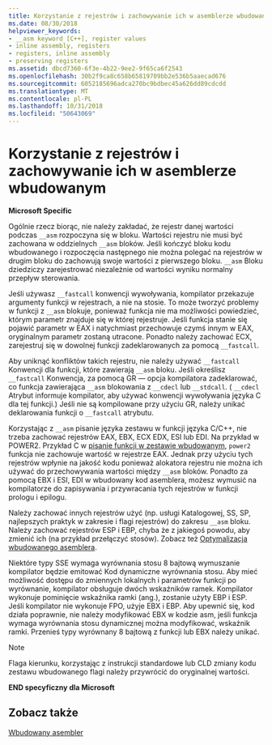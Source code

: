 ```yaml
---
title: Korzystanie z rejestrów i zachowywanie ich w asemblerze wbudowanym
ms.date: 08/30/2018
helpviewer_keywords:
- __asm keyword [C++], register values
- inline assembly, registers
- registers, inline assembly
- preserving registers
ms.assetid: dbcd7360-6f3e-4b22-9ee2-9f65ca6f2543
ms.openlocfilehash: 30b2f9ca8c658b65819709bb2e536b5aaecad676
ms.sourcegitcommit: 6052185696adca270bc9bdbec45a626dd89cdcdd
ms.translationtype: MT
ms.contentlocale: pl-PL
ms.lasthandoff: 10/31/2018
ms.locfileid: "50643069"
---
```

# <a name="using-and-preserving-registers-in-inline-assembly"></a>Korzystanie z rejestrów i zachowywanie ich w asemblerze wbudowanym

**Microsoft Specific**

Ogólnie rzecz biorąc, nie należy zakładać, że rejestr danej wartości podczas `__asm` rozpoczyna się w bloku. Wartości rejestru nie musi być zachowana w oddzielnych `__asm` bloków. Jeśli kończyć bloku kodu wbudowanego i rozpoczęcia następnego nie można polegać na rejestrów w drugim bloku do zachowują swoje wartości z pierwszego bloku. `__asm` Bloku dziedziczy zarejestrować niezależnie od wartości wyniku normalny przepływ sterowania.

Jeśli używasz `__fastcall` konwencji wywoływania, kompilator przekazuje argumenty funkcji w rejestrach, a nie na stosie. To może tworzyć problemy w funkcji z `__asm` blokuje, ponieważ funkcja nie ma możliwości powiedzieć, którym parametr znajduje się w której rejestruje. Jeśli funkcja stanie się pojawić parametr w EAX i natychmiast przechowuje czymś innym w EAX, oryginalnym parametr zostaną utracone. Ponadto należy zachować ECX, zarejestruj się w dowolnej funkcji zadeklarowanych za pomocą `__fastcall`.

Aby uniknąć konfliktów takich rejestru, nie należy używać `__fastcall` Konwencji dla funkcji, które zawierają `__asm` bloku. Jeśli określisz `__fastcall` Konwencja, za pomocą GR — opcja kompilatora zadeklarować, co funkcja zawierająca `__asm` blokowania z `__cdecl` lub `__stdcall`. ( `__cdecl` Atrybut informuje kompilator, aby używać konwencji wywoływania języka C dla tej funkcji.) Jeśli nie są kompilowane przy użyciu GR, należy unikać deklarowania funkcji o `__fastcall` atrybutu.

Korzystając z `__asm` pisanie języka zestawu w funkcji języka C/C++, nie trzeba zachować rejestrów EAX, EBX, ECX EDX, ESI lub EDI. Na przykład w POWER2. Przykład C w [pisanie funkcji w zestawie wbudowanym](../../assembler/inline/writing-functions-with-inline-assembly.md), `power2` funkcja nie zachowuje wartość w rejestrze EAX. Jednak przy użyciu tych rejestrów wpłynie na jakość kodu ponieważ alokatora rejestru nie można ich używać do przechowywania wartości między `__asm` bloków. Ponadto za pomocą EBX i ESI, EDI w wbudowany kod asemblera, możesz wymusić na kompilatorze do zapisywania i przywracania tych rejestrów w funkcji prologu i epilogu.

Należy zachować innych rejestrów użyć (np. usługi Katalogowej, SS, SP, najlepszych praktyk w zakresie i flagi rejestrów) do zakresu `__asm` bloku. Należy zachować rejestrów ESP i EBP, chyba że z jakiegoś powodu, aby zmienić ich (na przykład przełączyć stosów). Zobacz też [Optymalizacja wbudowanego asemblera](../../assembler/inline/optimizing-inline-assembly.md).

Niektóre typy SSE wymaga wyrównania stosu 8 bajtową wymuszanie kompilator będzie emitować Kod dynamiczne wyrównania stosu. Aby mieć możliwość dostępu do zmiennych lokalnych i parametrów funkcji po wyrównanie, kompilator obsługuje dwóch wskaźników ramek.  Kompilator wykonuje pominięcie wskaźnika ramki (ang.), zostanie użyty EBP i ESP.  Jeśli kompilator nie wykonuje FPO, użyje EBX i EBP. Aby upewnić się, kod działa poprawnie, nie należy modyfikować EBX w kodzie asm, jeśli funkcja wymaga wyrównania stosu dynamicznej można modyfikować, wskaźnik ramki. Przenieś typy wyrównany 8 bajtową z funkcji lub EBX należy unikać.

> [!NOTE]
>  Flaga kierunku, korzystając z instrukcji standardowe lub CLD zmiany kodu zestawu wbudowanego flagi należy przywrócić do oryginalnej wartości.

**END specyficzny dla Microsoft**

## <a name="see-also"></a>Zobacz także

[Wbudowany asembler](../../assembler/inline/inline-assembler.md)<br/>